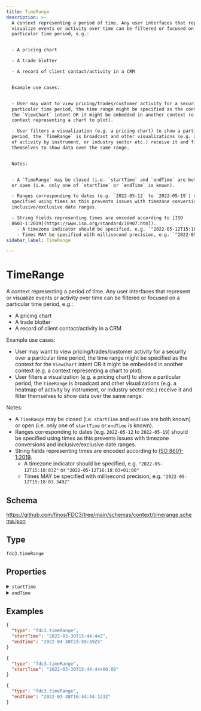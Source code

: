 ```yaml
---
title: TimeRange
description: >-
  A context representing a period of time. Any user interfaces that represent or
  visualize events or activity over time can be filtered or focused on a
  particular time period, e.g.:


  - A pricing chart

  - A trade blotter

  - A record of client contact/activity in a CRM


  Example use cases:


  - User may want to view pricing/trades/customer activity for a security over a
  particular time period, the time range might be specified as the context for
  the `ViewChart` intent OR it might be embedded in another context (e.g. a
  context representing a chart to plot).

  - User filters a visualization (e.g. a pricing chart) to show a particular
  period, the `TimeRange` is broadcast and other visualizations (e.g. a heatmap
  of activity by instrument, or industry sector etc.) receive it and filter
  themselves to show data over the same range.


  Notes:


  - A `TimeRange` may be closed (i.e. `startTime` and `endTime` are both known)
  or open (i.e. only one of `startTime` or `endTime` is known).

  - Ranges corresponding to dates (e.g. `2022-05-12` to `2022-05-19`) should be
  specified using times as this prevents issues with timezone conversions and
  inclusive/exclusive date ranges.

  - String fields representing times are encoded according to [ISO
  8601-1:2019](https://www.iso.org/standard/70907.html).
    - A timezone indicator should be specified, e.g. `"2022-05-12T15:18:03Z"` or `"2022-05-12T16:18:03+01:00"`
    - Times MAY be specified with millisecond precision, e.g. `"2022-05-12T15:18:03.349Z"`
sidebar_label: TimeRange

---
```


# TimeRange

A context representing a period of time. Any user interfaces that represent or visualize events or activity over time can be filtered or focused on a particular time period, e.g.:

- A pricing chart
- A trade blotter
- A record of client contact/activity in a CRM

Example use cases:

- User may want to view pricing/trades/customer activity for a security over a particular time period, the time range might be specified as the context for the `ViewChart` intent OR it might be embedded in another context (e.g. a context representing a chart to plot).
- User filters a visualization (e.g. a pricing chart) to show a particular period, the `TimeRange` is broadcast and other visualizations (e.g. a heatmap of activity by instrument, or industry sector etc.) receive it and filter themselves to show data over the same range.

Notes:

- A `TimeRange` may be closed (i.e. `startTime` and `endTime` are both known) or open (i.e. only one of `startTime` or `endTime` is known).
- Ranges corresponding to dates (e.g. `2022-05-12` to `2022-05-19`) should be specified using times as this prevents issues with timezone conversions and inclusive/exclusive date ranges.
- String fields representing times are encoded according to [ISO 8601-1:2019](https://www.iso.org/standard/70907.html).
  - A timezone indicator should be specified, e.g. `"2022-05-12T15:18:03Z"` or `"2022-05-12T16:18:03+01:00"`
  - Times MAY be specified with millisecond precision, e.g. `"2022-05-12T15:18:03.349Z"`

## Schema

<https://github.com/finos/FDC3/tree/main/schemas/context/timerange.schema.json>

## Type

`fdc3.timeRange`

## Properties

<details>
  <summary><code>startTime</code></summary>

**type**: `string`

The start time of the range, encoded according to [ISO 8601-1:2019](https://www.iso.org/standard/70907.html) with a timezone indicator.


**Example**: 
`2022-03-30T15:44:44Z`


**Example**: 
`2022-03-30T15:44:44+00:00`


**Example**: 
</details>

<details>
  <summary><code>endTime</code></summary>

**type**: `string`

The end time of the range, encoded according to [ISO 8601-1:2019](https://www.iso.org/standard/70907.html) with a timezone indicator.


**Example**: 
`2022-04-30T23:59:59ZS`


**Example**: 

**Example**: 
`2022-03-30T16:44:44.123Z`

</details>

## Examples

```json
{
  "type": "fdc3.timeRange",
  "startTime": "2022-03-30T15:44:44Z",
  "endTime": "2022-04-30T23:59:59ZS"
}
```

```json
{
  "type": "fdc3.timeRange",
  "startTime": "2022-03-30T15:44:44+00:00"
}
```

```json
{
  "type": "fdc3.timeRange",
  "endTime": "2022-03-30T16:44:44.123Z"
}
```

